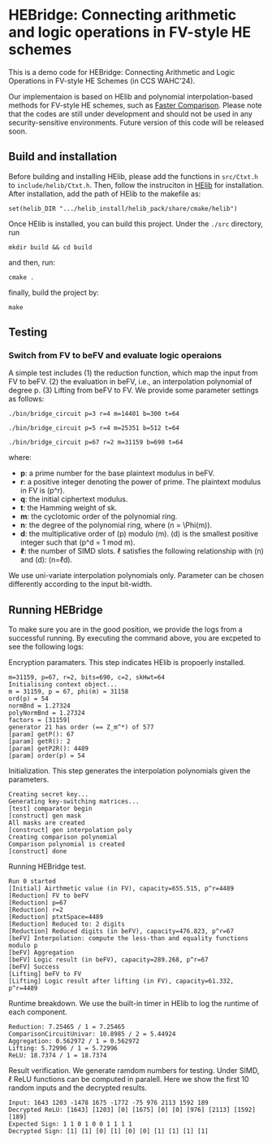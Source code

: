 # HEBridge: Connecting arithmetic and logic operations in FV-style HE schemes

This is a demo code for HEBridge: Connecting Arithmetic and Logic Operations in
FV-style HE Schemes (in CCS WAHC'24).

Our implementaion is based on HElib and polynomial interpolation-based methods for FV-style HE schemes, such as [Faster Comparison](https://eprint.iacr.org/2021/315). Please note that the codes are still under development and should not be used in any security-sensitive environments. Future version of this code will be released soon.

## Build and installation
Before building and installing HElib, please add the functions in ```src/Ctxt.h``` to ```include/helib/Ctxt.h```. Then, follow the instruciton in [HElib](https://github.com/homenc/HElib) for installation. After installation, add the path of HElib to the makefile as:

    set(helib_DIR ".../helib_install/helib_pack/share/cmake/helib")

Once HElib is installed, you can build this project. Under the  ```./src``` directory, run

    mkdir build && cd build

and then, run:

    cmake .

finally, build the project by:

    make

## Testing
### Switch from FV to beFV and evaluate logic operaions
A simple test includes (1) the reduction function, which map the input from FV to beFV. (2) the evaluation in beFV, i.e., an interpolation polynomial of degree p. (3) Lifting from beFV to FV. We provide some parameter settings as follows:
  
    ./bin/bridge_circuit p=3 r=4 m=14401 b=300 t=64

    ./bin/bridge_circuit p=5 r=4 m=25351 b=512 t=64
    
    ./bin/bridge_circuit p=67 r=2 m=31159 b=690 t=64
    
where:
- **p**: a prime number for the base plaintext modulus in beFV.
- **r**: a positive integer denoting the power of prime. The plaintext modulus in FV is \(p^r\).
- **q**: the initial ciphertext modulus.
- **t**: the Hamming weight of sk.
- **m**: the cyclotomic order of the polynomial ring.
- **n**: the degree of the polynomial ring, where \(n = \Phi(m)\).
- **d**: the multiplicative order of \(p\) modulo \(m\). \(d\) is the smallest positive integer such that \(p^d = 1 mod m\).
- **ℓ**: the number of SIMD slots. ℓ satisfies the following relationship with \(n\) and \(d\): \(n=ℓd\).

We use uni-variate interpolation polynomials only. Parameter can be chosen differently according to the input bit-width.

## Running HEBridge
To make sure you are in the good position, we provide the logs from a successful running. By executing the command above, you are excpeted to see the following logs:

Encryption paramaters. This step indicates HElib is propoerly installed.

    m=31159, p=67, r=2, bits=690, c=2, skHwt=64
    Initialising context object...
    m = 31159, p = 67, phi(m) = 31158
    ord(p) = 54
    normBnd = 1.27324
    polyNormBnd = 1.27324
    factors = [31159]
    generator 21 has order (== Z_m^*) of 577
    [param] getP(): 67
    [param] getR(): 2
    [param] getP2R(): 4489
    [param] order(p) = 54

Initialization. This step generates the interpolation polynomials given the parameters.

    Creating secret key...
    Generating key-switching matrices...
    [test] comparator begin
    [construct] gen mask
    All masks are created
    [construct] gen interpolation poly
    Creating comparison polynomial
    Comparison polynomial is created
    [construct] done

Running HEBridge test.

    Run 0 started
    [Initial] Airthmetic value (in FV), capacity=655.515, p^r=4489
    [Reduction] FV to beFV
    [Reduction] p=67
    [Reduction] r=2
    [Reduction] ptxtSpace=4489
    [Reduction] Reduced to: 2 digits
    [Reduction] Reduced digits (in beFV), capacity=476.823, p^r=67
    [beFV] Interpolation: compute the less-than and equality functions modulo p
    [beFV] Aggregation
    [beFV] Logic result (in beFV), capacity=289.268, p^r=67
    [beFV] Success
    [Lifting] beFV to FV
    [Lifting] Logic result after lifting (in FV), capacity=61.332, p^r=4489

Runtime breakdown. We use the built-in timer in HElib to log the runtime of each component.
 
    Reduction: 7.25465 / 1 = 7.25465 
    ComparisonCircuitUnivar: 10.8985 / 2 = 5.44924 
    Aggregation: 0.562972 / 1 = 0.562972 
    Lifting: 5.72996 / 1 = 5.72996 
    ReLU: 18.7374 / 1 = 18.7374

Result verification. We generate ramdom numbers for testing. Under SIMD, ℓ ReLU functions can be computed in paralell. Here we show the first 10 random inputs and the decrypted results.

    Input: 1643 1203 -1478 1675 -1772 -75 976 2113 1592 189
    Decrypted ReLU: [1643] [1203] [0] [1675] [0] [0] [976] [2113] [1592] [189]
    Expected Sign: 1 1 0 1 0 0 1 1 1 1
    Decrypted Sign: [1] [1] [0] [1] [0] [0] [1] [1] [1] [1]